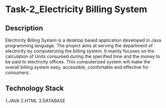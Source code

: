 <h1>Task-2_Electricity Billing System</h1>

## Description
Electricity Billing System is a desktop based application developed in Java programming language. The project aims at serving the department of electricity by computerizing the billing system. It mainly focuses on the calculation of Units consumed during the specified time and the money to be paid to electricity offices. This computerized system will make the overall billing system easy, accessible, comfortable and effective for consumers.

## Technology Stack
1.JAVA
2.HTML
3.DATABASE


